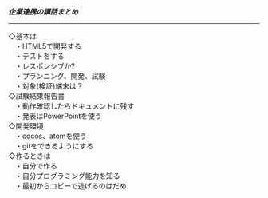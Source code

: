 ***企業連携の講話まとめ***<hr>
◇基本は<br>
　・HTML5で開発する<br>
　・テストをする<br>
　・レスポンシブか?<br>
　・プランニング、開発、試験<br>
　・対象(検証)端末は？<br>
◇試験結果報告書<br>
　・動作確認したらドキュメントに残す<br>
　・発表はPowerPointを使う<br>
◇開発環境<br>
　・cocos、atomを使う<br>
　・gitをできるようにする<br>
◇作るときは<br>
　・自分で作る<br>
　・自分プログラミング能力を知る<br>
　・最初からコピーで逃げるのはだめ<br>
